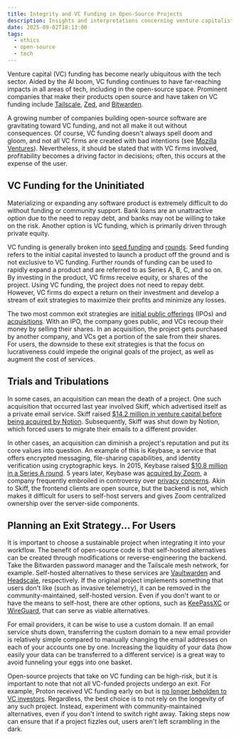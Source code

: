 ```yaml
---
title: Integrity and VC Funding in Open-Source Projects
description: Insights and interpretations concerning venture capitalist funding in open-source projects.
date: 2025-09-02T18:13:00
tags:
  - ethics
  - open-source
  - tech
---
```


Venture capital (VC) funding has become nearly ubiquitous with the tech sector. Aided by the AI
boom, VC funding continues to have far-reaching impacts in all areas of tech, including in the
open-source space. Prominent companies that make their products open source and have taken on
VC funding include [Tailscale](https://tailscale.com/blog/series-c),
[Zed](https://zed.dev/blog/sequoia-backs-zed), and
[Bitwarden](https://bitwarden.com/blog/accelerating-value-for-bitwarden-users-bitwarden-raises-usd100-million/).

A growing number of companies building open-source software are gravitating toward VC funding, and not all make it
out without consequences. Of course, VC funding doesn't always spell doom and gloom, and not all
VC firms are created with bad intentions (see [Mozilla Ventures](https://mozilla.vc/)).
Nevertheless, it should be stated that with VC firms involved, profitability becomes a driving
factor in decisions; often, this occurs at the expense of the user.

## VC Funding for the Uninitiated

Materializing or expanding any software product is extremely difficult to do without funding or
community support. Bank loans are an unattractive option due to the need to repay debt, and banks
may not be willing to take on the risk. Another option is VC funding, which is primarily driven
through private equity.

VC funding is generally broken into [seed funding](https://en.wikipedia.org/wiki/Seed_money) and
[rounds](https://en.wikipedia.org/wiki/Venture_round#Round_names). Seed funding refers to the
initial capital invested to launch a product off the ground and is not exclusive to VC funding.
Further rounds of funding can be used to rapidly expand a product and are referred to as Series
A, B, C, and so on. By investing in the product, VC firms receive equity, or shares of the
project. Using VC funding, the project does not need to repay debt. However, VC firms do expect a
return on their investment and develop a stream of exit strategies to maximize their profits and
minimize any losses.

The two most common exit strategies are
[initial public offerings](https://en.wikipedia.org/wiki/Initial_public_offering) (IPOs) and
[acquisitions](https://en.wikipedia.org/wiki/Mergers_and_acquisitions). With an IPO, the company
goes public, and VCs recoup their money by selling their shares. In an acquisition, the project
gets purchased by another company, and VCs get a portion of the sale from their shares. For users,
the downside to these exit strategies is that the focus on lucrativeness could impede the
original goals of the project, as well as augment the cost of services.

## Trials and Tribulations

In some cases, an acquisition can mean the death of a project. One such acquisition that occurred
last year involved Skiff, which advertised itself as a private email service. Skiff raised
[$14.2 million in venture capital before being acquired by Notion](https://arstechnica.com/gadgets/2024/02/encrypted-email-service-skiff-gets-acquired-will-shut-down-in-six-months/).
Subsequently, Skiff was shut down by Notion, which forced users to migrate their emails to a
different provider.

In other cases, an acquisition can diminish a project's reputation and put its core values into
question. An example of this is Keybase, a service that offers encrypted messaging, file-sharing
capabilities, and identity verification using cryptographic keys. In 2015, Keybase raised
[$10.8 million in a Series A round](https://keybase.io/blog/2015-07-15/keybase-raises-series-a).
5 years later, Keybase was
[acquired by Zoom](https://www.zoom.com/en/blog/zoom-acquires-keybase-and-announces-goal-of-developing-the-most-broadly-used-enterprise-end-to-end-encryption-offering/),
a company frequently embroiled in controversy over
[privacy concerns](https://www.nbcnews.com/tech/innovation/zoom-ai-privacy-tos-terms-of-service-data-rcna98665).
Akin to Skiff, the frontend clients are open source, but the backend is not, which makes it
difficult for users to self-host servers and gives Zoom centralized ownership over the
server-side components.

## Planning an Exit Strategy... For Users

It is important to choose a sustainable project when integrating it into your workflow. The
benefit of open-source code is that self-hosted alternatives can be created through modifications
or reverse-engineering the backend. Take the Bitwarden password manager and the Tailscale mesh
network, for example. Self-hosted alternatives to these services are
[Vaultwarden](https://github.com/dani-garcia/vaultwarden) and
[Headscale](https://github.com/juanfont/headscale), respectively. If the original project
implements something that users don't like (such as invasive telemetry), it can be removed in the
community-maintained, self-hosted version. Even if you don't want to or have the means to
self-host, there are other options, such as [KeePassXC](https://keepassxc.org/) or
[WireGuard](https://www.wireguard.com/), that can serve as viable alternatives.

For email providers, it can be wise to use a custom domain. If an email service shuts down,
transferring the custom domain to a new email provider is relatively simple compared to manually
changing the email addresses on each of your accounts one by one. Increasing the liquidity of your
data (how easily your data can be transferred to a different service) is a great way to avoid
funneling your eggs into one basket.

Open-source projects that take on VC funding can be high-risk, but it is
important to note that not all VC-funded projects undergo an exit. For example, Proton received VC
funding early on but is
[no longer beholden to VC investors](https://proton.me/blog/sustaining-mission-over-time).
Regardless, the best choice is to not rely on the longevity of any such project. Instead,
experiment with community-maintained alternatives, even if you don't intend to switch right away.
Taking steps now can ensure that if a project fizzles out, users aren't left scrambling in the
dark.
